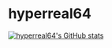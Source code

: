 # hyperreal64

[![hyperreal64's GitHub stats](https://github-readme-stats.vercel.app/api?username=hyperreal64&bg_color=161320&text_color=D9E0EE&icon_color=DDB6F2&title_color=96CDFB)](https://github.com/anuraghazra/github-readme-stats)
